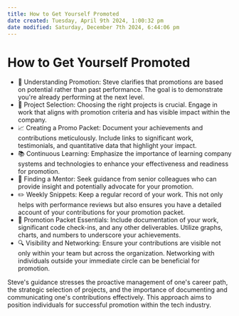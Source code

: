 ```yaml
---
title: How to Get Yourself Promoted
date created: Tuesday, April 9th 2024, 1:00:32 pm
date modified: Saturday, December 7th 2024, 6:44:06 pm
---
```

# How to Get Yourself Promoted

- 🚀 Understanding Promotion: Steve clarifies that promotions are based on
potential rather than past performance. The goal is to demonstrate you're
already performing at the next level.
- 🎯 Project Selection: Choosing the right projects is crucial. Engage in work
that aligns with promotion criteria and has visible impact within the company.
- 📈 Creating a Promo Packet: Document your achievements and contributions
meticulously. Include links to significant work, testimonials, and quantitative
data that highlight your impact.
- 📚 Continuous Learning: Emphasize the importance of learning company systems
and technologies to enhance your effectiveness and readiness for promotion.
- 🤝 Finding a Mentor: Seek guidance from senior colleagues who can provide
insight and potentially advocate for your promotion.
- ✏️  Weekly Snippets: Keep a regular record of your work. This not only helps
with performance reviews but also ensures you have a detailed account of your
contributions for your promotion packet.
- 🔄 Promotion Packet Essentials: Include documentation of your work,
significant code check-ins, and any other deliverables. Utilize graphs, charts,
and numbers to underscore your achievements.
- 🔍 Visibility and Networking: Ensure your contributions are visible not only
within your team but across the organization. Networking with individuals
outside your immediate circle can be beneficial for promotion.

Steve's guidance stresses the proactive management of one's career path, the
strategic selection of projects, and the importance of documenting and
communicating one's contributions effectively. This approach aims to position
individuals for successful promotion within the tech industry.
